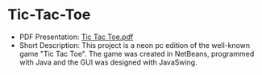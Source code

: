 # Tic-Tac-Toe
- PDF Presentation: [Tic Tac Toe.pdf](https://drive.google.com/file/d/1kMALYqhMI92c4mv7dYavA7wG9njj7VzZ/view) <br>
- Short Description: This project is a neon pc edition of the well-known game "Tic Tac Toe". The game was created in NetBeans, programmed with Java and the GUI was designed with JavaSwing.
